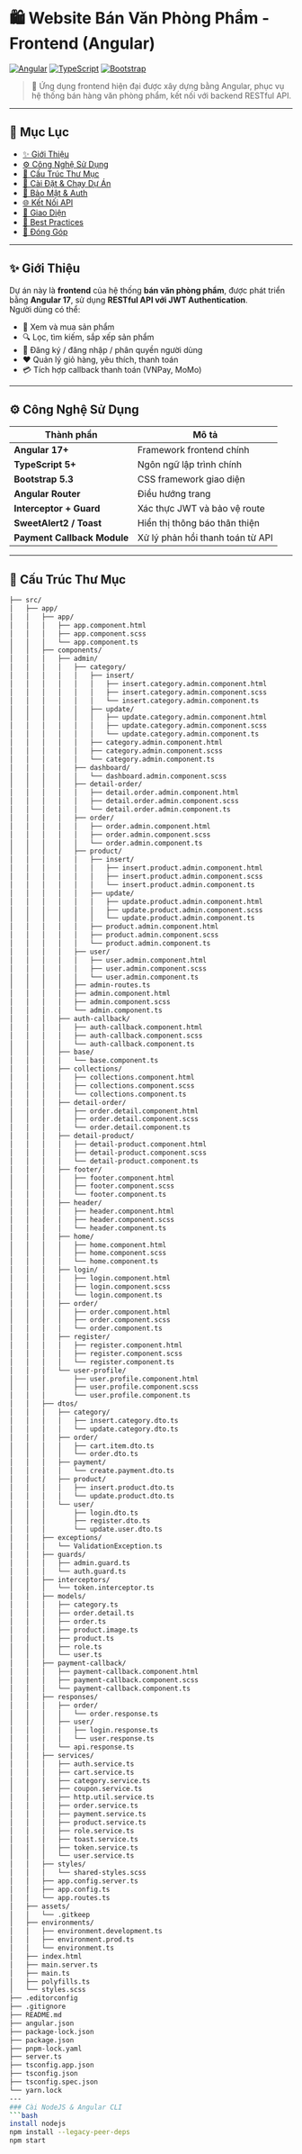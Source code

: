 
# 🛍️ Website Bán Văn Phòng Phẩm - Frontend (Angular)

[![Angular](https://img.shields.io/badge/Angular-18+-DD0031?style=for-the-badge&logo=angular&logoColor=white)](https://angular.io/)
[![TypeScript](https://img.shields.io/badge/TypeScript-5+-3178C6?style=for-the-badge&logo=typescript&logoColor=white)](https://www.typescriptlang.org/)
[![Bootstrap](https://img.shields.io/badge/Bootstrap-5.3+-7952B3?style=for-the-badge&logo=bootstrap&logoColor=white)](https://getbootstrap.com/)

> 🚀 Ứng dụng frontend hiện đại được xây dựng bằng Angular, phục vụ hệ thống bán hàng văn phòng phẩm, kết nối với backend RESTful API.

---

## 📑 Mục Lục
- [✨ Giới Thiệu](#-giới-thiệu)
- [⚙️ Công Nghệ Sử Dụng](#️-công-nghệ-sử-dụng)
- [📁 Cấu Trúc Thư Mục](#-cấu-trúc-thư-mục)
- [🚀 Cài Đặt & Chạy Dự Án](#-cài-đặt--chạy-dự-án)
- [🔐 Bảo Mật & Auth](#-bảo-mật--auth)
- [🌐 Kết Nối API](#-kết-nối-api)
- [🎨 Giao Diện](#-giao-diện)
- [🧠 Best Practices](#-best-practices)
- [🤝 Đóng Góp](#-đóng-góp)

---

## ✨ Giới Thiệu

Dự án này là **frontend** của hệ thống **bán văn phòng phẩm**, được phát triển bằng **Angular 17**, sử dụng **RESTful API với JWT Authentication**.  
Người dùng có thể:
- 🛒 Xem và mua sản phẩm
- 🔍 Lọc, tìm kiếm, sắp xếp sản phẩm
- 👤 Đăng ký / đăng nhập / phân quyền người dùng
- ❤️ Quản lý giỏ hàng, yêu thích, thanh toán
- 💳 Tích hợp callback thanh toán (VNPay, MoMo)

---

## ⚙️ Công Nghệ Sử Dụng

| Thành phần | Mô tả |
|-------------|-------|
| **Angular 17+** | Framework frontend chính |
| **TypeScript 5+** | Ngôn ngữ lập trình chính |
| **Bootstrap 5.3** | CSS framework giao diện |
| **Angular Router** | Điều hướng trang |
| **Interceptor + Guard** | Xác thực JWT và bảo vệ route |
| **SweetAlert2 / Toast** | Hiển thị thông báo thân thiện |
| **Payment Callback Module** | Xử lý phản hồi thanh toán từ API |

---

## 📁 Cấu Trúc Thư Mục

```bash
├── src/
│   ├── app/
│   │   ├── app/
│   │   │   ├── app.component.html
│   │   │   ├── app.component.scss
│   │   │   └── app.component.ts
│   │   ├── components/
│   │   │   ├── admin/
│   │   │   │   ├── category/
│   │   │   │   │   ├── insert/
│   │   │   │   │   │   ├── insert.category.admin.component.html
│   │   │   │   │   │   ├── insert.category.admin.component.scss
│   │   │   │   │   │   └── insert.category.admin.component.ts
│   │   │   │   │   ├── update/
│   │   │   │   │   │   ├── update.category.admin.component.html
│   │   │   │   │   │   ├── update.category.admin.component.scss
│   │   │   │   │   │   └── update.category.admin.component.ts
│   │   │   │   │   ├── category.admin.component.html
│   │   │   │   │   ├── category.admin.component.scss
│   │   │   │   │   └── category.admin.component.ts
│   │   │   │   ├── dashboard/
│   │   │   │   │   └── dashboard.admin.component.scss
│   │   │   │   ├── detail-order/
│   │   │   │   │   ├── detail.order.admin.component.html
│   │   │   │   │   ├── detail.order.admin.component.scss
│   │   │   │   │   └── detail.order.admin.component.ts
│   │   │   │   ├── order/
│   │   │   │   │   ├── order.admin.component.html
│   │   │   │   │   ├── order.admin.component.scss
│   │   │   │   │   └── order.admin.component.ts
│   │   │   │   ├── product/
│   │   │   │   │   ├── insert/
│   │   │   │   │   │   ├── insert.product.admin.component.html
│   │   │   │   │   │   ├── insert.product.admin.component.scss
│   │   │   │   │   │   └── insert.product.admin.component.ts
│   │   │   │   │   ├── update/
│   │   │   │   │   │   ├── update.product.admin.component.html
│   │   │   │   │   │   ├── update.product.admin.component.scss
│   │   │   │   │   │   └── update.product.admin.component.ts
│   │   │   │   │   ├── product.admin.component.html
│   │   │   │   │   ├── product.admin.component.scss
│   │   │   │   │   └── product.admin.component.ts
│   │   │   │   ├── user/
│   │   │   │   │   ├── user.admin.component.html
│   │   │   │   │   ├── user.admin.component.scss
│   │   │   │   │   └── user.admin.component.ts
│   │   │   │   ├── admin-routes.ts
│   │   │   │   ├── admin.component.html
│   │   │   │   ├── admin.component.scss
│   │   │   │   └── admin.component.ts
│   │   │   ├── auth-callback/
│   │   │   │   ├── auth-callback.component.html
│   │   │   │   ├── auth-callback.component.scss
│   │   │   │   └── auth-callback.component.ts
│   │   │   ├── base/
│   │   │   │   └── base.component.ts
│   │   │   ├── collections/
│   │   │   │   ├── collections.component.html
│   │   │   │   ├── collections.component.scss
│   │   │   │   └── collections.component.ts
│   │   │   ├── detail-order/
│   │   │   │   ├── order.detail.component.html
│   │   │   │   ├── order.detail.component.scss
│   │   │   │   └── order.detail.component.ts
│   │   │   ├── detail-product/
│   │   │   │   ├── detail-product.component.html
│   │   │   │   ├── detail-product.component.scss
│   │   │   │   └── detail-product.component.ts
│   │   │   ├── footer/
│   │   │   │   ├── footer.component.html
│   │   │   │   ├── footer.component.scss
│   │   │   │   └── footer.component.ts
│   │   │   ├── header/
│   │   │   │   ├── header.component.html
│   │   │   │   ├── header.component.scss
│   │   │   │   └── header.component.ts
│   │   │   ├── home/
│   │   │   │   ├── home.component.html
│   │   │   │   ├── home.component.scss
│   │   │   │   └── home.component.ts
│   │   │   ├── login/
│   │   │   │   ├── login.component.html
│   │   │   │   ├── login.component.scss
│   │   │   │   └── login.component.ts
│   │   │   ├── order/
│   │   │   │   ├── order.component.html
│   │   │   │   ├── order.component.scss
│   │   │   │   └── order.component.ts
│   │   │   ├── register/
│   │   │   │   ├── register.component.html
│   │   │   │   ├── register.component.scss
│   │   │   │   └── register.component.ts
│   │   │   └── user-profile/
│   │   │       ├── user.profile.component.html
│   │   │       ├── user.profile.component.scss
│   │   │       └── user.profile.component.ts
│   │   ├── dtos/
│   │   │   ├── category/
│   │   │   │   ├── insert.category.dto.ts
│   │   │   │   └── update.category.dto.ts
│   │   │   ├── order/
│   │   │   │   ├── cart.item.dto.ts
│   │   │   │   └── order.dto.ts
│   │   │   ├── payment/
│   │   │   │   └── create.payment.dto.ts
│   │   │   ├── product/
│   │   │   │   ├── insert.product.dto.ts
│   │   │   │   └── update.product.dto.ts
│   │   │   └── user/
│   │   │       ├── login.dto.ts
│   │   │       ├── register.dto.ts
│   │   │       └── update.user.dto.ts
│   │   ├── exceptions/
│   │   │   └── ValidationException.ts
│   │   ├── guards/
│   │   │   ├── admin.guard.ts
│   │   │   └── auth.guard.ts
│   │   ├── interceptors/
│   │   │   └── token.interceptor.ts
│   │   ├── models/
│   │   │   ├── category.ts
│   │   │   ├── order.detail.ts
│   │   │   ├── order.ts
│   │   │   ├── product.image.ts
│   │   │   ├── product.ts
│   │   │   ├── role.ts
│   │   │   └── user.ts
│   │   ├── payment-callback/
│   │   │   ├── payment-callback.component.html
│   │   │   ├── payment-callback.component.scss
│   │   │   └── payment-callback.component.ts
│   │   ├── responses/
│   │   │   ├── order/
│   │   │   │   └── order.response.ts
│   │   │   ├── user/
│   │   │   │   ├── login.response.ts
│   │   │   │   └── user.response.ts
│   │   │   └── api.response.ts
│   │   ├── services/
│   │   │   ├── auth.service.ts
│   │   │   ├── cart.service.ts
│   │   │   ├── category.service.ts
│   │   │   ├── coupon.service.ts
│   │   │   ├── http.util.service.ts
│   │   │   ├── order.service.ts
│   │   │   ├── payment.service.ts
│   │   │   ├── product.service.ts
│   │   │   ├── role.service.ts
│   │   │   ├── toast.service.ts
│   │   │   ├── token.service.ts
│   │   │   └── user.service.ts
│   │   ├── styles/
│   │   │   └── shared-styles.scss
│   │   ├── app.config.server.ts
│   │   ├── app.config.ts
│   │   └── app.routes.ts
│   ├── assets/
│   │   └── .gitkeep
│   ├── environments/
│   │   ├── environment.development.ts
│   │   ├── environment.prod.ts
│   │   └── environment.ts
│   ├── index.html
│   ├── main.server.ts
│   ├── main.ts
│   ├── polyfills.ts
│   └── styles.scss
├── .editorconfig
├── .gitignore
├── README.md
├── angular.json
├── package-lock.json
├── package.json
├── pnpm-lock.yaml
├── server.ts
├── tsconfig.app.json
├── tsconfig.json
├── tsconfig.spec.json
└── yarn.lock
---
### Cài NodeJS & Angular CLI
```bash
install nodejs
npm install --legacy-peer-deps
npm start